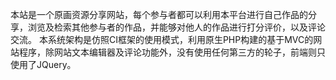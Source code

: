 本站是一个原画资源分享网站，每个参与者都可以利用本平台进行自己作品的分享，浏览及检索其他参与者的作品，并能够对他人的作品进行打分评价，以及评论交流。
本系统架构是仿照CI框架的使用模式，利用原生PHP构建的基于MVC的网站程序，除网站文本编辑器及评论功能外，没有使用任何第三方的轮子，前端则只使用了JQuery。
